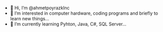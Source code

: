 - 👋 Hi, I’m @ahmetpoyrazklnc
- 👀 I’m interested in computer hardware, coding programs and briefly to learn new things...
- 🌱 I’m currently learning Pyhton, Java, C#, SQL Server...


<!---
ahmetpoyrazklnc/ahmetpoyrazklnc is a ✨ special ✨ repository because its `README.md` (this file) appears on your GitHub profile.
You can click the Preview link to take a look at your changes.
--->
